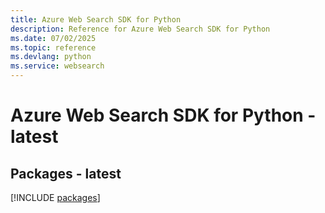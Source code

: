 ```yaml
---
title: Azure Web Search SDK for Python
description: Reference for Azure Web Search SDK for Python
ms.date: 07/02/2025
ms.topic: reference
ms.devlang: python
ms.service: websearch
---
```

# Azure Web Search SDK for Python - latest
## Packages - latest
[!INCLUDE [packages](web-search-index.md)]